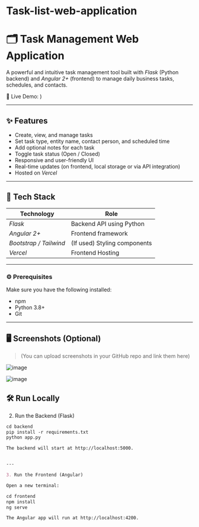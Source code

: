 # Task-list-web-application
 
# 🗂 Task Management Web Application

A powerful and intuitive task management tool built with *Flask* (Python backend) and *Angular 2+* (frontend) to manage daily business tasks, schedules, and contacts.

🚀 Live Demo: )  


---

## ✨ Features

- Create, view, and manage tasks
- Set task type, entity name, contact person, and scheduled time
- Add optional notes for each task
- Toggle task status (Open / Closed)
- Responsive and user-friendly UI
- Real-time updates (on frontend, local storage or via API integration)
- Hosted on *Vercel*

---

## 🔧 Tech Stack

| Technology | Role |
|------------|------|
| *Flask*  | Backend API using Python |
| *Angular 2+* | Frontend framework |
| *Bootstrap / Tailwind* | (If used) Styling components |
| *Vercel* | Frontend Hosting |

---
### ⚙ Prerequisites

Make sure you have the following installed:

- npm
- Python 3.8+
- Git

---
## 🖥 Screenshots (Optional)

> (You can upload screenshots in your GitHub repo and link them here)

![image](https://github.com/user-attachments/assets/3cb0378d-f3c7-4ab7-b9d4-9f0a1c41c348)

![image](https://github.com/user-attachments/assets/2e18b1bf-d29f-4cfa-afff-e6bd433312c0)

## 🛠 Run Locally

2. Run the Backend (Flask)
```markdown
cd backend
pip install -r requirements.txt
python app.py

The backend will start at http://localhost:5000.


---

3. Run the Frontend (Angular)

Open a new terminal:

cd frontend
npm install
ng serve

The Angular app will run at http://localhost:4200.


